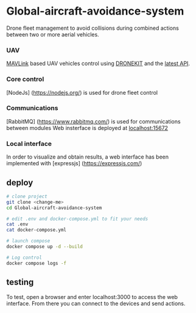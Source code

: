 # Global-aircraft-avoidance-system

Drone fleet management to avoid collisions during combined actions between two or more aerial vehicles.

### UAV
[MAVLink](https://mavlink.io/en/) based UAV vehicles control using
[DRONEKIT](https://dronekit-python.readthedocs.io/en/latest/) and the
[latest API](https://dronekit-python.readthedocs.io/en/latest/automodule.html#).

### Core control
[NodeJs] (https://nodejs.org/) is used for drone fleet control

### Communications
[RabbitMQ] (https://www.rabbitmq.com/) is used for communications between modules
Web insterface is deployed at [localhost:15672](localhost:15672)

### Local interface
In order to visualize and obtain results, a web interface has been implemented with [expressjs] (https://expressjs.com/)

## deploy

```bash
# clone project
git clone <change-me>
cd Global-aircraft-avoidance-system

# edit .env and docker-compose.yml to fit your needs
cat .env
cat docker-compose.yml

# launch compose
docker compose up -d --build

# Log control
docker compose logs -f
```

## testing

To test, open a browser and enter localhost:3000 to access the web interface.
From there you can connect to the devices and send actions.

